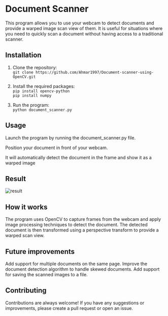 # Document Scanner
This program allows you to use your webcam to detect documents and provide a warped image scan view of them. It is useful for situations where you need to quickly scan a document without having access to a traditional scanner.

## Installation
1. Clone the repository:  
`git clone https://github.com/Ahmar1997/Document-scanner-using-OpenCV.git`

2. Install the required packages:  
`pip install opencv-python`  
`pip install numpy`

3. Run the program:  
`python document_scanner.py`

## Usage
Launch the program by running the document_scanner.py file.

Position your document in front of your webcam.

It will automatically detect the document in the frame and show it as a warped image

## Result
![result](https://user-images.githubusercontent.com/116836999/225960284-0cb767c5-71a9-4028-b9d9-b346ad9553d2.png)


## How it works
The program uses OpenCV to capture frames from the webcam and apply image processing techniques to detect the document. The detected document is then transformed using a perspective transform to provide a warped scan view.

## Future improvements
Add support for multiple documents on the same page.
Improve the document detection algorithm to handle skewed documents.
Add support for saving the scanned images to a file.


## Contributing
Contributions are always welcome! If you have any suggestions or improvements, please create a pull request or open an issue.
